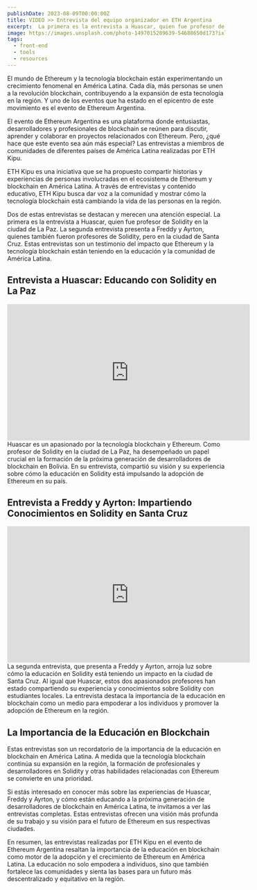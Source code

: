 ```yaml
---
publishDate: 2023-08-09T00:00:00Z
title: VIDEO >> Entrevista del equipo organizador en ETH Argentina
excerpt:  La primera es la entrevista a Huascar, quien fue profesor de Solidity en la ciudad de La Paz. La segunda entrevista presenta a Freddy y Ayrton, quienes también fueron profesores en Santa Cruz.
image: https://images.unsplash.com/photo-1497015289639-54688650d173?ixlib=rb-4.0.3&ixid=M3wxMjA3fDB8MHxwaG90by1wYWdlfHx8fGVufDB8fHx8fA%3D%3D&auto=format&fit=crop&w=1674&q=80
tags:
  - front-end
  - tools
  - resources
---
```


El mundo de Ethereum y la tecnología blockchain están experimentando un crecimiento fenomenal en América Latina. Cada día, más personas se unen a la revolución blockchain, contribuyendo a la expansión de esta tecnología en la región. Y uno de los eventos que ha estado en el epicentro de este movimiento es el evento de Ethereum Argentina.

El evento de Ethereum Argentina es una plataforma donde entusiastas, desarrolladores y profesionales de blockchain se reúnen para discutir, aprender y colaborar en proyectos relacionados con Ethereum. Pero, ¿qué hace que este evento sea aún más especial? Las entrevistas a miembros de comunidades de diferentes países de América Latina realizadas por ETH Kipu.

ETH Kipu es una iniciativa que se ha propuesto compartir historias y experiencias de personas involucradas en el ecosistema de Ethereum y blockchain en América Latina. A través de entrevistas y contenido educativo, ETH Kipu busca dar voz a la comunidad y mostrar cómo la tecnología blockchain está cambiando la vida de las personas en la región.

Dos de estas entrevistas se destacan y merecen una atención especial. La primera es la entrevista a Huascar, quien fue profesor de Solidity en la ciudad de La Paz. La segunda entrevista presenta a Freddy y Ayrton, quienes también fueron profesores de Solidity, pero en la ciudad de Santa Cruz. Estas entrevistas son un testimonio del impacto que Ethereum y la tecnología blockchain están teniendo en la educación y la comunidad de América Latina.

## Entrevista a Huascar: Educando con Solidity en La Paz

<iframe width="560" height="315" src="https://www.youtube.com/embed/PubF1DNkBiI?si=YmtizJE_0fCR88Rr" title="YouTube video player" frameborder="0" allow="accelerometer; autoplay; clipboard-write; encrypted-media; gyroscope; picture-in-picture; web-share" allowfullscreen></iframe>
Huascar es un apasionado por la tecnología blockchain y Ethereum. Como profesor de Solidity en la ciudad de La Paz, ha desempeñado un papel crucial en la formación de la próxima generación de desarrolladores de blockchain en Bolivia. En su entrevista, compartió su visión y su experiencia sobre cómo la educación en Solidity está impulsando la adopción de Ethereum en su país.

## Entrevista a Freddy y Ayrton: Impartiendo Conocimientos en Solidity en Santa Cruz

<iframe width="560" height="315" src="https://www.youtube.com/embed/SUbyUCkm-c0?si=Ys9J145xg8MxAtiC" title="YouTube video player" frameborder="0" allow="accelerometer; autoplay; clipboard-write; encrypted-media; gyroscope; picture-in-picture; web-share" allowfullscreen></iframe>
La segunda entrevista, que presenta a Freddy y Ayrton, arroja luz sobre cómo la educación en Solidity está teniendo un impacto en la ciudad de Santa Cruz. Al igual que Huascar, estos dos apasionados profesores han estado compartiendo su experiencia y conocimientos sobre Solidity con estudiantes locales. La entrevista destaca la importancia de la educación en blockchain como un medio para empoderar a los individuos y promover la adopción de Ethereum en la región.

## La Importancia de la Educación en Blockchain

Estas entrevistas son un recordatorio de la importancia de la educación en blockchain en América Latina. A medida que la tecnología blockchain continúa su expansión en la región, la formación de profesionales y desarrolladores en Solidity y otras habilidades relacionadas con Ethereum se convierte en una prioridad.

Si estás interesado en conocer más sobre las experiencias de Huascar, Freddy y Ayrton, y cómo están educando a la próxima generación de desarrolladores de blockchain en América Latina, te invitamos a ver las entrevistas completas. Estas entrevistas ofrecen una visión más profunda de su trabajo y su visión para el futuro de Ethereum en sus respectivas ciudades.

En resumen, las entrevistas realizadas por ETH Kipu en el evento de Ethereum Argentina resaltan la importancia de la educación en blockchain como motor de la adopción y el crecimiento de Ethereum en América Latina. La educación no solo empodera a individuos, sino que también fortalece las comunidades y sienta las bases para un futuro más descentralizado y equitativo en la región.

